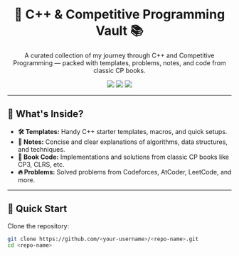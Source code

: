 <h1 align="center">🚀 C++ & Competitive Programming Vault 📚</h1>

<p align="center">
  A curated collection of my journey through C++ and Competitive Programming — packed with templates, problems, notes, and code from classic CP books.  
</p>

<p align="center">
  <img src="https://img.shields.io/badge/language-C%2B%2B-blue?style=flat-square" />
  <img src="https://img.shields.io/badge/focus-Competitive%20Programming-orange?style=flat-square" />
  <img src="https://img.shields.io/badge/updates-weekly-success?style=flat-square" />
</p>

---

## 📂 What's Inside?

<ul>
  <li><strong>🛠️ Templates:</strong> Handy C++ starter templates, macros, and quick setups.</li>
  <li><strong>📑 Notes:</strong> Concise and clear explanations of algorithms, data structures, and techniques.</li>
  <li><strong>📘 Book Code:</strong> Implementations and solutions from classic CP books like CP3, CLRS, etc.</li>
  <li><strong>🔥 Problems:</strong> Solved problems from Codeforces, AtCoder, LeetCode, and more.</li>
</ul>

---

## 🚀 Quick Start

Clone the repository:

```bash
git clone https://github.com/<your-username>/<repo-name>.git
cd <repo-name>
